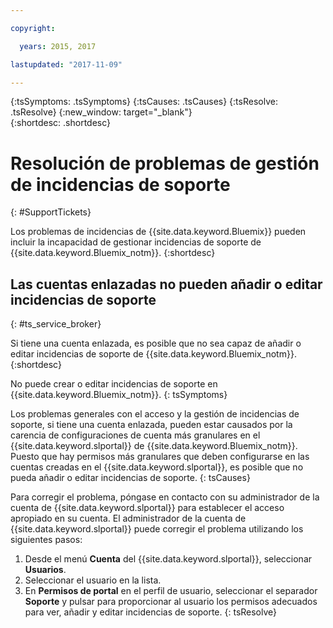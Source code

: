 ```yaml
---

copyright:

  years: 2015, 2017

lastupdated: "2017-11-09"

---
```



{:tsSymptoms: .tsSymptoms}
{:tsCauses: .tsCauses}
{:tsResolve: .tsResolve}
{:new_window: target="_blank"}  
{:shortdesc: .shortdesc}


# Resolución de problemas de gestión de incidencias de soporte
{: #SupportTickets}

Los problemas de incidencias de {{site.data.keyword.Bluemix}} pueden incluir la incapacidad de gestionar incidencias de soporte de {{site.data.keyword.Bluemix_notm}}.
{:shortdesc}

## Las cuentas enlazadas no pueden añadir o editar incidencias de soporte
{: #ts_service_broker}

Si tiene una cuenta enlazada, es posible que no sea capaz de añadir o editar incidencias de soporte de {{site.data.keyword.Bluemix_notm}}.
{:shortdesc}

No puede crear o editar incidencias de soporte en {{site.data.keyword.Bluemix_notm}}.
{: tsSymptoms}

Los problemas generales con el acceso y la gestión de incidencias de soporte, si tiene una cuenta enlazada, pueden estar causados por la carencia de configuraciones de cuenta más granulares en el {{site.data.keyword.slportal}} de {{site.data.keyword.Bluemix_notm}}. Puesto que hay permisos más granulares que deben configurarse en las cuentas creadas en el {{site.data.keyword.slportal}}, es posible que no pueda añadir o editar incidencias de soporte.
{: tsCauses}

Para corregir el problema, póngase en contacto con su administrador de la cuenta de {{site.data.keyword.slportal}} para establecer el acceso apropiado en su cuenta. El administrador de la cuenta de {{site.data.keyword.slportal}} puede corregir el problema utilizando los siguientes pasos:

1. Desde el menú **Cuenta** del {{site.data.keyword.slportal}}, seleccionar **Usuarios**.
2. Seleccionar el usuario en la lista.
3. En **Permisos de portal** en el perfil de usuario, seleccionar el separador **Soporte** y pulsar para proporcionar al usuario los permisos adecuados para ver, añadir y editar incidencias de soporte.
{: tsResolve}
